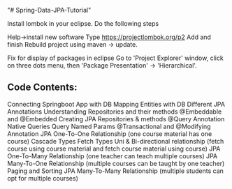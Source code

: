 "# Spring-Data-JPA-Tutorial" 

Install lombok in your eclipse. Do the following steps

Help->install new software
Type https://projectlombok.org/p2
Add and finish
Rebuild project using maven -> update.

Fix for display of packages in eclipse
Go to 'Project Explorer' window, click on three dots menu, then 'Package Presentation' -> 'Hierarchical'.


Code Contents:
---------------

Connecting Springboot App with DB
Mapping Entities with DB
Different JPA Annotations
Understanding Repositories and their methods
@Embeddable and @Embedded
Creating JPA Repositories & methods
@Query Annotation
Native Queries
Query Named Params
@Transactional and @Modifying Annotation
JPA One-To-One Relationship (one course material has one course)
Cascade Types
Fetch Types
Uni & Bi-directional relationship (fetch course using course material and fetch course material using course)
JPA One-To-Many Relationship (one teacher can teach multiple courses)
JPA Many-To-One Relationship (multiple courses can be taught by one teacher)
Paging and Sorting
JPA Many-To-Many Relationship (multiple students can opt for multiple courses)
